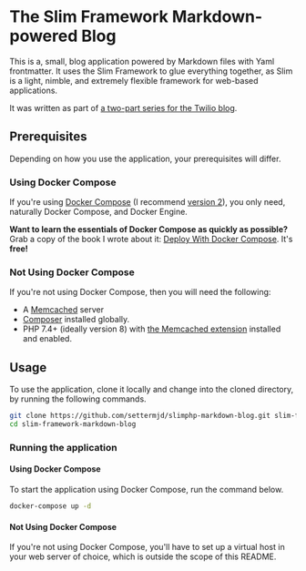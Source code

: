 # The Slim Framework Markdown-powered Blog

This is a, small, blog application powered by Markdown files with Yaml frontmatter. It uses the Slim Framework to glue everything together, as Slim is a light, nimble, and extremely flexible framework for web-based applications.

It was written as part of [a two-part series for the Twilio blog](https://www.twilio.com/blog/create-markdown-blog-php-slim-4).

## Prerequisites

Depending on how you use the application, your prerequisites will differ.

### Using Docker Compose

If you're using [Docker Compose](https://docs.docker.com/compose/) (I recommend [version 2](https://docs.docker.com/compose/cli-command/)), you only need, naturally Docker Compose, and Docker Engine. 

**Want to learn the essentials of Docker Compose as quickly as possible?** Grab a copy of the book I wrote about it: [Deploy With Docker Compose](https://deploywithdockercompose.com?utm_source=github&utm_medium=readme&utm_campaign=slimphp-markdown-blog). It's **free!**

### Not Using Docker Compose

If you're not using Docker Compose, then you will need the following:

- A [Memcached](https://memcached.org/) server
- [Composer](https://getcomposer.org/) installed globally.
- PHP 7.4+ (ideally version 8) with [the Memcached extension](https://www.php.net/manual/en/book.memcached.php) installed and enabled.

## Usage

To use the application, clone it locally and change into the cloned directory, by running the following commands.

```bash
git clone https://github.com/settermjd/slimphp-markdown-blog.git slim-framework-markdown-blog
cd slim-framework-markdown-blog
```

### Running the application

#### Using Docker Compose

To start the application using Docker Compose, run the command below.

```bash
docker-compose up -d
```

#### Not Using Docker Compose

If you're not using Docker Compose, you'll have to set up a virtual host in your web server of choice, which is outside the scope of this README.
